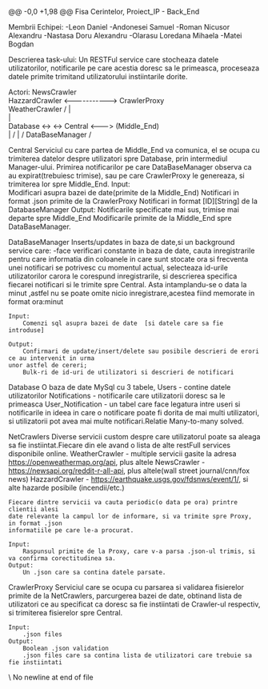 @@ -0,0 +1,98 @@
Fisa Cerintelor, Proiect_IP - Back_End

Membrii Echipei:
	-Leon Daniel
	-Andonesei Samuel
	-Roman Nicusor Alexandru
	-Nastasa Doru Alexandru
	-Olarasu Loredana Mihaela
	-Matei Bogdan
	
Descrierea task-ului:
	Un RESTFul service care stocheaza datele utilizatorilor,
notificarile pe care acestia doresc sa le primeasca,
proceseaza datele primite trimitand utilizatorului
instiintarile dorite.

Actori:
    NewsCrawler    \
    HazzardCrawler  <-----------> CrawlerProxy   \
    WeatherCrawler /                    |         \
                                        |          \
                            Database <->            <-> Central <---> (Middle_End)												
                                        |          /
                                        |         /
                                 DataBaseManager /
	
Central
	Serviciul cu care partea de
Middle_End va comunica, el se ocupa
cu trimiterea datelor despre utilizatori
spre Database, prin intermediul Manager-ului.
Primirea notificarilor pe care DataBaseManager observa
ca au expirat(trebuiesc trimise), sau pe care CrawlerProxy
le genereaza, si trimiterea lor spre Middle_End.
	Input:	
		Modificari asupra bazei de date(primite de la Middle_End)
		Notificari in format .json primite de la CrawlerProxy
		Notificari in format [ID][String] de la DatabaseManager
	Output:
		Notificarile specificate mai sus, trimise mai departe spre Middle_End
		Modificarile primite de la Middle_End spre DataBaseManager.
		
	
DataBaseManager
	Inserts/updates in baza de date,si un background service care:
		-face verificari constante in baza de date, cauta inregistrarile
	pentru care informatia din coloanele in care sunt stocate ora si frecventa unei notificari se 
	potrivesc cu momentul actual, selecteaza id-urile utilizatorilor
	carora le corespund inregistrarile, si descrierea specifica fiecarei notificari si le trimite spre Central.
	Asta intamplandu-se o data la minut ,astfel nu se poate omite nicio inregistrare,acestea fiind 
	memorate in format ora:minut

	Input:
		Comenzi sql asupra bazei de date  [si datele care sa fie introduse]	
	
	Output:
		Confirmari de update/insert/delete sau posibile descrieri de erori ce au intervenit in urma 
	unor astfel de cereri;
		Bulk-ri de id-uri de utilizatori si descrieri de notificari
	
Database
	O baza de date MySql cu 3 tabele,
	Users - contine datele utilizatorilor
	Notifications - notificarile care utilizatorii doresc sa le primeasca
	User_Notification - un tabel care face legatura intre useri si notificarile	
		in ideea in care o notificare poate fi dorita de mai multi utilizatori,
		si utilizatorii pot avea mai multe notificari.Relatie Many-to-many solved.


NetCrawlers
	Diverse servicii custom despre care utilizatorul
poate sa aleaga sa fie instiintat.Fiecare din ele
avand o lista de alte restFull services disponibile
online.
	WeatherCrawler - multiple servicii gasite la adresa https://openweathermap.org/api, plus altele
	NewsCrawler - https://newsapi.org/reddit-r-all-api, plus altele(wall street journal/cnn/fox news)
	HazzardCrawler - https://earthquake.usgs.gov/fdsnws/event/1/, si alte hazarde posibile (incendii/etc.)
	
	Fiecare dintre servicii va cauta periodic(o data pe ora) printre clientii alesi
	date relevante la campul lor de informare, si va trimite spre Proxy, in format .json
	informatiile pe care le-a procurat.
	
	Input:
		Raspunsul primite de la Proxy, care v-a parsa .json-ul trimis, si va confirma corectitudinea sa.
	Output:
		Un .json care sa contina datele parsate.
		

CrawlerProxy
	Serviciul care se ocupa cu parsarea si validarea fisierelor primite de la NetCrawlers,
parcurgerea bazei de date, obtinand lista de utilizatori ce au specificat ca doresc sa fie
instiintati de Crawler-ul respectiv, si trimiterea fisierelor spre Central.

	Input:
		.json files
	Output:
		Boolean .json validation
		.json files care sa contina lista de utilizatori care trebuie sa fie instiintati
\ No newline at end of file

